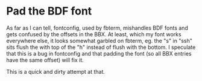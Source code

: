 # Pad the BDF font

As far as I can tell, fontconfig, used by fbterm, mishandles BDF fonts
and gets confused by the offsets in the BBX.  At least, which my font
works everywhere else, it looks somewhat garbled on fbterm, eg. the
"s" in "ssh" sits flush the with top of the "h" instead of flush with
the bottom.  I speculate that this is a bug in fontconfig and that
padding the font (so all BBX entries have the same offset) will fix it.

This is a quick and dirty attempt at that.
